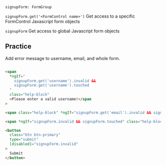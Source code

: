 

`signupForm: FormGroup`

`signupForm.get('<FormControl name>')` Get access to a specific FormControl Javascript form objects

`signupForm` Get access to global Javascript form objects

## Practice

Add error message to username, email, and whole form.

```html

<span
  *ngIf="
    signupForm.get('username').invalid &&
    signupForm.get('username').touched
  "
  class="help-block"
  >Please enter a valid username!</span
>

<span class="help-block" *ngIf="signupForm.get('email').invalid && signupForm.get('email').touched " >Please enter a valid email!</span>

<span *ngIf="signupForm.invalid && signupForm.touched" class="help-block" >Please enter valid data!</span>

<button
  class="btn btn-primary"
  type="submit"
  [disabled]="signupForm.invalid"
>
  Submit
</button>
```
